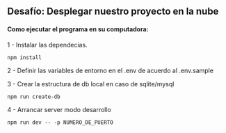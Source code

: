 ## Desafío: Desplegar nuestro proyecto en la nube
#### Como ejecutar el programa en su computadora:

1 - Instalar las dependecias.
```
npm install
```
2 - Definir las variables de entorno en el .env de acuerdo al .env.sample

3 - Crear la estructura de db local en caso de sqlite/mysql
```
npm run create-db
```
4 - Arrancar server modo desarrollo
```
npm run dev -- -p NUMERO_DE_PUERTO
```
